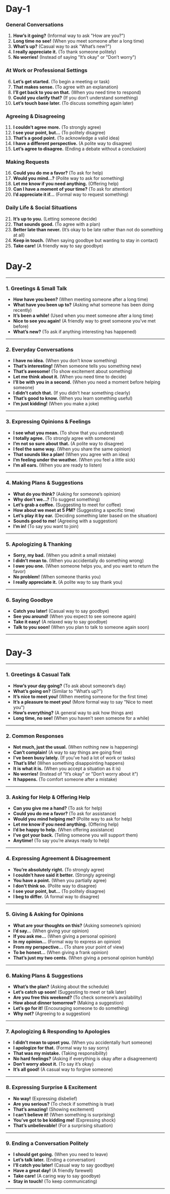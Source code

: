 # Day-1
### **General Conversations**  
1. **How’s it going?** (Informal way to ask "How are you?")  
2. **Long time no see!** (When you meet someone after a long time)  
3. **What’s up?** (Casual way to ask "What’s new?")  
4. **I really appreciate it.** (To thank someone politely)  
5. **No worries!** (Instead of saying "It’s okay" or "Don’t worry")  

### **At Work or Professional Settings**  
6. **Let’s get started.** (To begin a meeting or task)  
7. **That makes sense.** (To agree with an explanation)  
8. **I’ll get back to you on that.** (When you need time to respond)  
9. **Could you clarify that?** (If you don’t understand something)  
10. **Let’s touch base later.** (To discuss something again later)  

### **Agreeing & Disagreeing**  
11. **I couldn’t agree more.** (To strongly agree)  
12. **I see your point, but…** (To politely disagree)  
13. **That’s a good point.** (To acknowledge a valid idea)  
14. **I have a different perspective.** (A polite way to disagree)  
15. **Let’s agree to disagree.** (Ending a debate without a conclusion)  

### **Making Requests**  
16. **Could you do me a favor?** (To ask for help)  
17. **Would you mind…?** (Polite way to ask for something)  
18. **Let me know if you need anything.** (Offering help)  
19. **Can I have a moment of your time?** (To ask for attention)  
20. **I’d appreciate it if…** (Formal way to request something)  

### **Daily Life & Social Situations**  
21. **It’s up to you.** (Letting someone decide)  
22. **That sounds good.** (To agree with a plan)  
23. **Better late than never.** (It’s okay to be late rather than not do something at all)  
24. **Keep in touch.** (When saying goodbye but wanting to stay in contact)  
25. **Take care!** (A friendly way to say goodbye)  



# Day-2
---

### **1. Greetings & Small Talk**  
- **How have you been?** (When meeting someone after a long time)  
- **What have you been up to?** (Asking what someone has been doing recently)  
- **It’s been a while!** (Used when you meet someone after a long time)  
- **Nice to see you again!** (A friendly way to greet someone you’ve met before)  
- **What’s new?** (To ask if anything interesting has happened)  

---

### **2. Everyday Conversations**  
- **I have no idea.** (When you don’t know something)  
- **That’s interesting!** (When someone tells you something new)  
- **That’s awesome!** (To show excitement about something)  
- **Let me think about it.** (When you need time to decide)  
- **I’ll be with you in a second.** (When you need a moment before helping someone)  
- **I didn’t catch that.** (If you didn’t hear something clearly)  
- **That’s good to know.** (When you learn something useful)  
- **I’m just kidding!** (When you make a joke)  

---

### **3. Expressing Opinions & Feelings**  
- **I see what you mean.** (To show that you understand)  
- **I totally agree.** (To strongly agree with someone)  
- **I’m not so sure about that.** (A polite way to disagree)  
- **I feel the same way.** (When you share the same opinion)  
- **That sounds like a plan!** (When you agree with an idea)  
- **I’m feeling under the weather.** (When you feel a little sick)  
- **I’m all ears.** (When you are ready to listen)  

---

### **4. Making Plans & Suggestions**  
- **What do you think?** (Asking for someone’s opinion)  
- **Why don’t we…?** (To suggest something)  
- **Let’s grab a coffee.** (Suggesting to meet for coffee)  
- **How about we meet at 5 PM?** (Suggesting a specific time)  
- **Let’s play it by ear.** (Deciding something later based on the situation)  
- **Sounds good to me!** (Agreeing with a suggestion)  
- **I’m in!** (To say you want to join)  

---

### **5. Apologizing & Thanking**  
- **Sorry, my bad.** (When you admit a small mistake)  
- **I didn’t mean to.** (When you accidentally do something wrong)  
- **I owe you one.** (When someone helps you, and you want to return the favor)  
- **No problem!** (When someone thanks you)  
- **I really appreciate it.** (A polite way to say thank you)  

---

### **6. Saying Goodbye**  
- **Catch you later!** (Casual way to say goodbye)  
- **See you around!** (When you expect to see someone again)  
- **Take it easy!** (A relaxed way to say goodbye)  
- **Talk to you soon!** (When you plan to talk to someone again soon)  

---

# Day-3
---

### **1. Greetings & Casual Talk**  
- **How’s your day going?** (To ask about someone’s day)  
- **What’s going on?** (Similar to "What’s up?")  
- **It’s nice to meet you!** (When meeting someone for the first time)  
- **It’s a pleasure to meet you!** (More formal way to say "Nice to meet you")  
- **How’s everything?** (A general way to ask how things are)  
- **Long time, no see!** (When you haven’t seen someone for a while)  

---

### **2. Common Responses**  
- **Not much, just the usual.** (When nothing new is happening)  
- **Can’t complain!** (A way to say things are going fine)  
- **I’ve been busy lately.** (If you’ve had a lot of work or tasks)  
- **That’s life!** (When something disappointing happens)  
- **It is what it is.** (When you accept a situation as it is)  
- **No worries!** (Instead of "It’s okay" or "Don’t worry about it")  
- **It happens.** (To comfort someone after a mistake)  

---

### **3. Asking for Help & Offering Help**  
- **Can you give me a hand?** (To ask for help)  
- **Could you do me a favor?** (To ask for assistance)  
- **Would you mind helping me?** (Polite way to ask for help)  
- **Let me know if you need anything.** (Offering help)  
- **I’d be happy to help.** (When offering assistance)  
- **I’ve got your back.** (Telling someone you will support them)  
- **Anytime!** (To say you’re always ready to help)  

---

### **4. Expressing Agreement & Disagreement**  
- **You’re absolutely right.** (To strongly agree)  
- **I couldn’t have said it better.** (Strongly agreeing)  
- **You have a point.** (When you partially agree)  
- **I don’t think so.** (Polite way to disagree)  
- **I see your point, but…** (To politely disagree)  
- **I beg to differ.** (A formal way to disagree)  

---

### **5. Giving & Asking for Opinions**  
- **What are your thoughts on this?** (Asking someone’s opinion)  
- **I’d say…** (When giving your opinion)  
- **If you ask me…** (When giving a personal opinion)  
- **In my opinion…** (Formal way to express an opinion)  
- **From my perspective…** (To share your point of view)  
- **To be honest…** (When giving a frank opinion)  
- **That’s just my two cents.** (When giving a personal opinion humbly)  

---

### **6. Making Plans & Suggestions**  
- **What’s the plan?** (Asking about the schedule)  
- **Let’s catch up soon!** (Suggesting to meet or talk later)  
- **Are you free this weekend?** (To check someone’s availability)  
- **How about dinner tomorrow?** (Making a suggestion)  
- **Let’s go for it!** (Encouraging someone to do something)  
- **Why not?** (Agreeing to a suggestion)  

---

### **7. Apologizing & Responding to Apologies**  
- **I didn’t mean to upset you.** (When you accidentally hurt someone)  
- **I apologize for that.** (Formal way to say sorry)  
- **That was my mistake.** (Taking responsibility)  
- **No hard feelings?** (Asking if everything is okay after a disagreement)  
- **Don’t worry about it.** (To say it’s okay)  
- **It’s all good!** (A casual way to forgive someone)  

---

### **8. Expressing Surprise & Excitement**  
- **No way!** (Expressing disbelief)  
- **Are you serious?** (To check if something is true)  
- **That’s amazing!** (Showing excitement)  
- **I can’t believe it!** (When something is surprising)  
- **You’ve got to be kidding me!** (Expressing shock)  
- **That’s unbelievable!** (For a surprising situation)  

---

### **9. Ending a Conversation Politely**  
- **I should get going.** (When you need to leave)  
- **Let’s talk later.** (Ending a conversation)  
- **I’ll catch you later!** (Casual way to say goodbye)  
- **Have a great day!** (A friendly farewell)  
- **Take care!** (A caring way to say goodbye)  
- **Stay in touch!** (To keep communicating)  

---